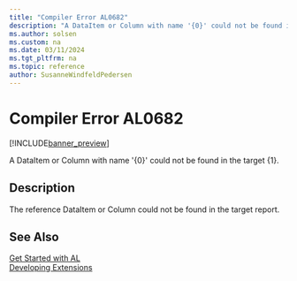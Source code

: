 ```yaml
---
title: "Compiler Error AL0682"
description: "A DataItem or Column with name '{0}' could not be found in the target {1}."
ms.author: solsen
ms.custom: na
ms.date: 03/11/2024
ms.tgt_pltfrm: na
ms.topic: reference
author: SusanneWindfeldPedersen
---
```

[//]: # (START>DO_NOT_EDIT)
[//]: # (IMPORTANT:Do not edit any of the content between here and the END>DO_NOT_EDIT.)
[//]: # (Any modifications should be made in the .xml files in the ModernDev repo.)
# Compiler Error AL0682

[!INCLUDE[banner_preview](../includes/banner_preview.md)]

A DataItem or Column with name '{0}' could not be found in the target {1}.


## Description
The reference DataItem or Column could not be found in the target report.  

[//]: # (IMPORTANT: END>DO_NOT_EDIT)
## See Also  
[Get Started with AL](../devenv-get-started.md)  
[Developing Extensions](../devenv-dev-overview.md)  
